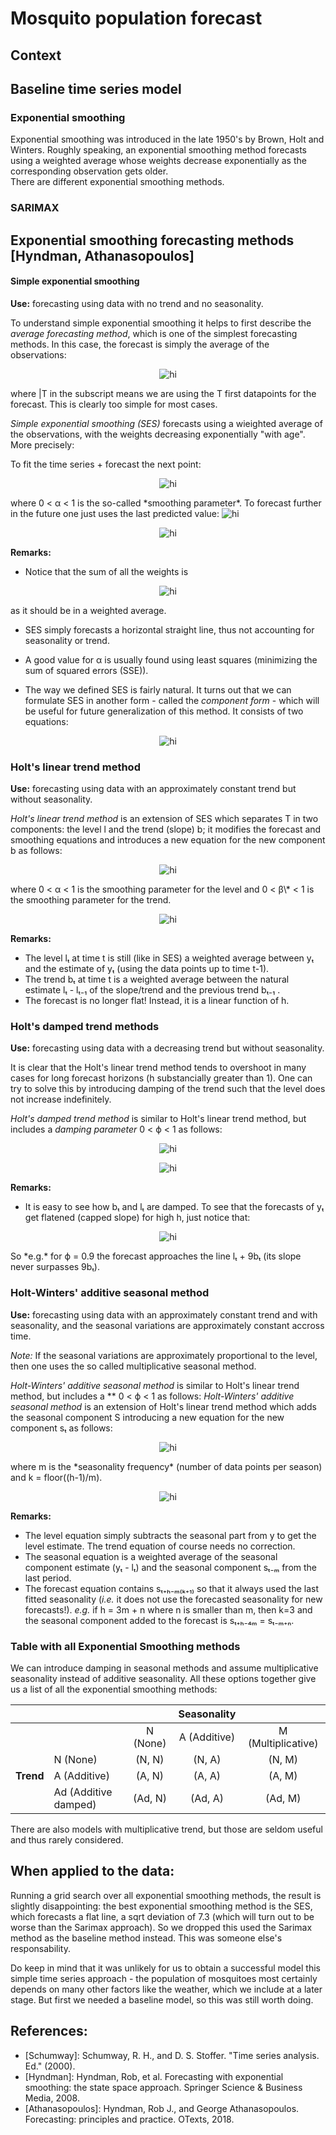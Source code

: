 # Mosquito population forecast

## Context

## Baseline time series model

### Exponential smoothing
Exponential smoothing was introduced in the late 1950's by Brown, Holt and Winters.
Roughly speaking, an exponential smoothing method forecasts using a weighted average whose weights decrease exponentially as the corresponding observation gets older.   
There are different exponential smoothing methods.
### SARIMAX
## Exponential smoothing forecasting methods [Hyndman, Athanasopoulos]


#### Simple exponential smoothing 
**Use:** forecasting using data with no trend and no seasonality.

To understand simple exponential smoothing it helps to first describe the *average forecasting method*, which is one of the simplest forecasting methods.
In this case, the forecast is simply the average of the observations: 
<p align="center">
  <img src="images/average_forecast.png" alt="hi" class="inline"/>
</p>
where |T in the subscript means we are using the T first datapoints for the forecast.
This is clearly too simple for most cases. 

*Simple exponential smoothing (SES)* forecasts using a wieighted average of the observations, with the weights decreasing exponentially "with age".
More precisely:

To fit the time series + forecast the next point:
<p align="center">
  <img src="images/SES.png" alt="hi" class="inline"/>
</p>
where 0 < α < 1 is the so-called *smoothing parameter*.  
To forecast further in the future one just uses the last predicted value: <img src="images/SESforecast.png" alt="hi" class="inline"/>  

<p align="center">
  <img src="images/PlotSES.png" alt="hi" class="inline"/>
</p>

**Remarks:**
- Notice that the sum of all the weights is 
<p align="center">
  <img src="images/weighted.png" alt="hi" class="inline"/>
</p>
as it should be in a weighted average.  

- SES simply forecasts a horizontal straight line, thus not accounting for seasonality or trend.

- A good value for α is usually found using least squares (minimizing the sum of squared errors (SSE)).

- The way we defined SES is fairly natural.
It turns out that we can formulate SES in another form - called the *component form* - which will be useful for future generalization of this method.
It consists of two equations:
<p align="center">
  <img src="images/componentsSES.png" alt="hi" class="inline"/>
</p>


### Holt's linear trend method
**Use:** forecasting using data with an approximately constant trend but without seasonality.

*Holt's linear trend method* is an extension of SES which separates T in two components: the level l and the trend (slope) b; it modifies the forecast and smoothing equations and introduces a new equation for the new component b as follows:
<p align="center">
  <img src="images/HoltLinear.png" alt="hi" class="inline"/>
</p>
where 0 < α < 1 is the smoothing parameter for the level and 0 < β\* < 1 is the smoothing parameter for the trend.  

<p align="center">
  <img src="images/PlotLinear.png" alt="hi" class="inline"/>
</p>

**Remarks:**
- The level lₜ at time t is still (like in SES) a weighted average between yₜ and the estimate of yₜ (using the data points up to time t-1).  
- The trend bₜ at time t is a weighted average between the natural estimate lₜ - lₜ₋₁ of the slope/trend and the previous trend bₜ₋₁ .
- The forecast is no longer flat! Instead, it is a linear function of h.


### Holt's damped trend methods
**Use:** forecasting using data with a decreasing trend but without seasonality.

It is clear that the Holt's linear trend method tends to overshoot in many cases for long forecast horizons (h substancially greater than 1). One can try to solve this by introducing damping of the trend such that the level does not increase indefinitely.

*Holt's damped trend method* is similar to Holt's linear trend method, but includes a *damping parameter* 0 < ϕ < 1 as follows:
<p align="center">
  <img src="images/Damped.png" alt="hi" class="inline"/>
</p>

<p align="center">
  <img src="images/PlotDamped.png" alt="hi" class="inline"/>
</p>

**Remarks:**
- It is easy to see how bₜ and lₜ are damped. To see that the forecasts of yₜ get flatened (capped slope) for high h, just notice that:
<p align="center">
  <img src="images/flattens.png" alt="hi" class="inline"/>
</p>
So *e.g.* for ϕ = 0.9 the forecast approaches the line lₜ + 9bₜ (its slope never surpasses 9bₜ).

### Holt-Winters' additive seasonal method
**Use:** forecasting using data with an approximately constant trend and with seasonality, and the seasonal variations are approximately constant accross time.

*Note:* If the seasonal variations are approximately proportional to the level, then one uses the so called multiplicative seasonal method.

*Holt-Winters' additive seasonal method* is similar to Holt's linear trend method, but includes a ** 0 < ϕ < 1 as follows:
*Holt-Winters' additive seasonal method* is an extension of Holt's linear trend method which adds the seasonal component S introducing a new equation for the new component sₜ as follows:
<p align="center">
  <img src="images/seasonal.png" alt="hi" class="inline"/>
</p>
where m is the *seasonality frequency* (number of data points per season) and k = floor((h-1)/m).

<p align="center">
  <img src="images/PlotSeasonal.png" alt="hi" class="inline"/>
</p>

**Remarks:**
- The level equation simply subtracts the seasonal part from y to get the level estimate. The trend equation of course needs no correction.
- The seasonal equation is a weighted average of the seasonal component estimate (yₜ - lₜ) and the seasonal component sₜ₋ₘ from the last period.
- The forecast equation contains sₜ₊ₕ₋ₘ₍ₖ₊₁₎ so that it always used the last fitted seasonality (*i.e.* it does not use the forecasted seasonality for new forecasts!). *e.g.* if h = 3m + n where n is smaller than m, then k=3 and the seasonal component added to the forecast is sₜ₊ₕ₋₄ₘ = sₜ₋ₘ₊ₙ.

### Table with all Exponential Smoothing methods
We can introduce damping in seasonal methods and assume multiplicative seasonality instead of additive seasonality.
All these options together give us a list of all the exponential smoothing methods:

|           |                      |          |  Seasonality |                    |
|-----------|----------------------|:--------:|:------------:|:------------------:|
|           |                      | N (None) | A (Additive) | M (Multiplicative) |
|           | N (None)             |  (N, N)  |    (N, A)    |       (N, M)       |
|**Trend**  | A (Additive)         |  (A, N)  |    (A, A)    |       (A, M)       |
|           | Ad (Additive damped) |  (Ad, N) |    (Ad, A)   |       (Ad, M)      |

There are also models with multiplicative trend, but those are seldom useful and thus rarely considered.

## When applied to the data:

Running a grid search over all exponential smoothing methods, the result is slightly disappointing: the best exponential smoothing method is the SES, which forecasts a flat line, a sqrt deviation of 7.3 (which will turn out to be worse than the Sarimax approach). So we dropped this used the Sarimax method as the baseline method instead. This was someone else's responsability.

Do keep in mind that it was unlikely for us to obtain a successful model this simple time series approach - the population of mosquitoes most certainly depends on many other factors like the weather, which we include at a later stage. But first we needed a baseline model, so this was still worth doing.

## References:
- [Schumway]: Schumway, R. H., and D. S. Stoffer. "Time series analysis. Ed." (2000).
- [Hyndman]: Hyndman, Rob, et al. Forecasting with exponential smoothing: the state space approach. Springer Science & Business Media, 2008.
- [Athanasopoulos]: Hyndman, Rob J., and George Athanasopoulos. Forecasting: principles and practice. OTexts, 2018.


